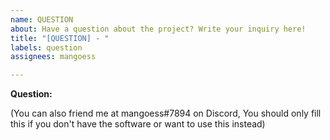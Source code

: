 ```yaml
---
name: QUESTION
about: Have a question about the project? Write your inquiry here!
title: "[QUESTION] - "
labels: question
assignees: mangoess

---
```


**Question:**

(You can also friend me at mangoess#7894 on Discord, You should only fill this if you don't have the software or want to use this instead)
